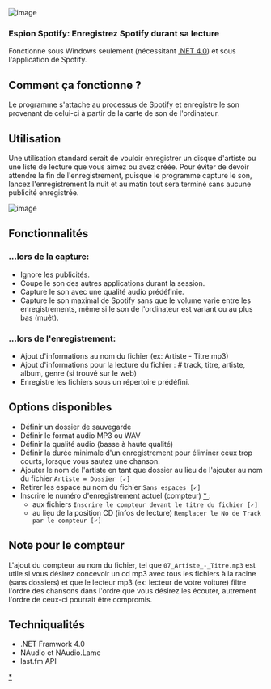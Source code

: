 ![image](https://user-images.githubusercontent.com/23088305/29756511-90ec7f12-8b72-11e7-9712-c6e08cc918e3.png)

### Espion Spotify: Enregistrez Spotify durant sa lecture
Fonctionne sous Windows seulement (nécessitant [.NET 4.0](https://www.microsoft.com/en-ca/download/details.aspx?id=17851)) et sous l'application de Spotify.

## Comment ça fonctionne ?
Le programme s'attache au processus de Spotify et enregistre le son provenant de celui-ci à partir de la carte de son de l'ordinateur.

## Utilisation
Une utilisation standard serait de vouloir enregistrer un disque d'artiste ou une liste de lecture que vous aimez ou avez créée. Pour éviter de devoir attendre la fin de l'enregistrement, puisque le programme capture le son, lancez l'enregistrement la nuit et au matin tout sera terminé sans aucune publicité enregistrée.

![image](https://user-images.githubusercontent.com/23088305/29753216-5ce39cf6-8b3a-11e7-8754-9391324fdc08.png)

## Fonctionnalités
### ...lors de la capture:
- Ignore les publicités.
- Coupe le son des autres applications durant la session.
- Capture le son avec une qualité audio prédéfinie.
- Capture le son maximal de Spotify sans que le volume varie entre les enregistrements, même si le son de l'ordinateur est variant ou au plus bas (muêt).
### ...lors de l'enregistrement:
- Ajout d'informations au nom du fichier (ex: Artiste - Titre.mp3)
- Ajout d'informations pour la lecture du fichier : # track, titre, artiste, album, genre (si trouvé sur le web)
- Enregistre les fichiers sous un répertoire prédéfini.

## Options disponibles
- Définir un dossier de sauvegarde
- Définir le format audio MP3 ou WAV
- Définir la qualité audio (basse à haute qualité)
- Définir la durée minimale d'un enregistrement pour éliminer ceux trop courts, lorsque vous sautez une chanson.
- Ajouter le nom de l'artiste en tant que dossier au lieu de l'ajouter au nom du fichier `Artiste = Dossier [✓]`
- Retirer les espace au nom du fichier `Sans_espaces [✓]`
- Inscrire le numéro d'enregistrement actuel (compteur) [ * ](#note-pour-le-compteur):
  - aux fichiers `Inscrire le compteur devant le titre du fichier [✓]`
  - au lieu de la position CD (infos de lecture) `Remplacer le No de Track par le compteur [✓]`

## Note pour le compteur
L'ajout du compteur au nom du fichier, tel que `07_Artiste_-_Titre.mp3` est utile si vous désirez concevoir un cd mp3 avec tous les fichiers à la racine (sans dossiers) et que le lecteur mp3 (ex: lecteur de votre voiture) filtre l'ordre des chansons dans l'ordre que vous désirez les écouter, autrement l'ordre de ceux-ci pourrait être compromis.

## Techniqualités
- .NET Framwork 4.0
- NAudio et NAudio.Lame
- last.fm API

[*](https://user-images.githubusercontent.com/23088305/29756526-a9c9b45a-8b72-11e7-8f8d-3d6dfe479b5e.png)

